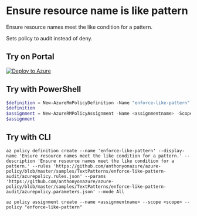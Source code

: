 # Ensure resource name is like pattern

Ensure resource names meet the like condition for a pattern.

Sets policy to audit instead of deny.

## Try on Portal

[![Deploy to Azure](http://azuredeploy.net/deploybutton.png)](https://portal.azure.com/?feature.customportal=false&microsoft_azure_policy=true&microsoft_azure_policy_policyinsights=true&feature.microsoft_azure_security_policy=true&microsoft_azure_marketplace_policy=true#blade/Microsoft_Azure_Policy/CreatePolicyDefinitionBlade/uri/https%3A%2F%2Fraw.githubusercontent.com%2FAzure%2Fazure-policy%2Fmaster%2Fsamples%2FTextPatterns%2Fenforce-like-pattern%2Fazurepolicy.json)

## Try with PowerShell

````powershell
$definition = New-AzureRmPolicyDefinition -Name "enforce-like-pattern" -DisplayName "Ensure resource names meet the like condition for a pattern." -description "Ensure resource names meet the like condition for a pattern." -Policy 'https://github.com/anthonyonazure/azure-policy/blob/master/samples/TextPatterns/enforce-like-pattern-audit/azurepolicy.rules.json' -Parameter 'https://github.com/anthonyonazure/azure-policy/blob/master/samples/TextPatterns/enforce-like-pattern-audit/azurepolicy.parameters.json' -Mode All
$definition
$assignment = New-AzureRMPolicyAssignment -Name <assignmentname> -Scope <scope> -PolicyDefinition $definition
$assignment 
````

## Try with CLI

````cli
az policy definition create --name 'enforce-like-pattern' --display-name 'Ensure resource names meet the like condition for a pattern.' --description 'Ensure resource names meet the like condition for a pattern.' --rules 'https://github.com/anthonyonazure/azure-policy/blob/master/samples/TextPatterns/enforce-like-pattern-audit/azurepolicy.rules.json' --params 'https://github.com/anthonyonazure/azure-policy/blob/master/samples/TextPatterns/enforce-like-pattern-audit/azurepolicy.parameters.json' --mode All

az policy assignment create --name <assignmentname> --scope <scope> --policy "enforce-like-pattern" 
````
